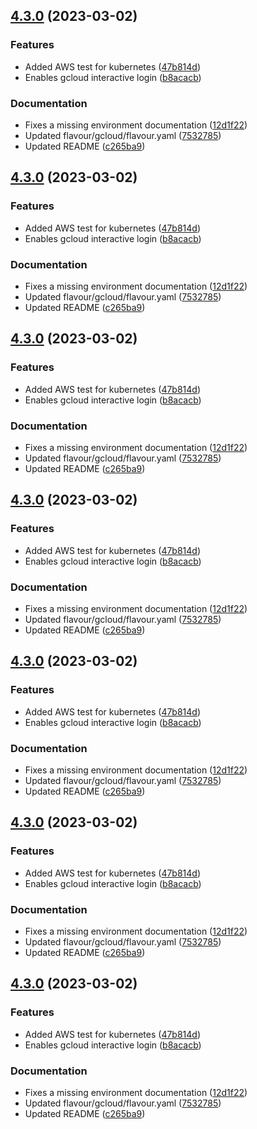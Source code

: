 ## [4.3.0](https://github.com/dodevops/cloudcontrol/compare/v4.2.0...v4.3.0) (2023-03-02)


### Features

* Added AWS test for kubernetes ([47b814d](https://github.com/dodevops/cloudcontrol/commit/47b814d039d20cc29603c71663bccf5a7338ffcc))
* Enables gcloud interactive login ([b8acacb](https://github.com/dodevops/cloudcontrol/commit/b8acacb2e8b5cca3077a3d0083f36fd67b314ec2))


### Documentation

* Fixes a missing environment documentation ([12d1f22](https://github.com/dodevops/cloudcontrol/commit/12d1f22809fd715104d6e67a2899b15d41fb5db5))
* Updated flavour/gcloud/flavour.yaml ([7532785](https://github.com/dodevops/cloudcontrol/commit/75327850278d892ff13b4daad8e08407329a3a35))
* Updated README ([c265ba9](https://github.com/dodevops/cloudcontrol/commit/c265ba96015235ea0a143224239755b7fcbc806e))



## [4.3.0](https://github.com/dodevops/cloudcontrol/compare/v4.2.0...v4.3.0) (2023-03-02)


### Features

* Added AWS test for kubernetes ([47b814d](https://github.com/dodevops/cloudcontrol/commit/47b814d039d20cc29603c71663bccf5a7338ffcc))
* Enables gcloud interactive login ([b8acacb](https://github.com/dodevops/cloudcontrol/commit/b8acacb2e8b5cca3077a3d0083f36fd67b314ec2))


### Documentation

* Fixes a missing environment documentation ([12d1f22](https://github.com/dodevops/cloudcontrol/commit/12d1f22809fd715104d6e67a2899b15d41fb5db5))
* Updated flavour/gcloud/flavour.yaml ([7532785](https://github.com/dodevops/cloudcontrol/commit/75327850278d892ff13b4daad8e08407329a3a35))
* Updated README ([c265ba9](https://github.com/dodevops/cloudcontrol/commit/c265ba96015235ea0a143224239755b7fcbc806e))



## [4.3.0](https://github.com/dodevops/cloudcontrol/compare/v4.2.0...v4.3.0) (2023-03-02)


### Features

* Added AWS test for kubernetes ([47b814d](https://github.com/dodevops/cloudcontrol/commit/47b814d039d20cc29603c71663bccf5a7338ffcc))
* Enables gcloud interactive login ([b8acacb](https://github.com/dodevops/cloudcontrol/commit/b8acacb2e8b5cca3077a3d0083f36fd67b314ec2))


### Documentation

* Fixes a missing environment documentation ([12d1f22](https://github.com/dodevops/cloudcontrol/commit/12d1f22809fd715104d6e67a2899b15d41fb5db5))
* Updated flavour/gcloud/flavour.yaml ([7532785](https://github.com/dodevops/cloudcontrol/commit/75327850278d892ff13b4daad8e08407329a3a35))
* Updated README ([c265ba9](https://github.com/dodevops/cloudcontrol/commit/c265ba96015235ea0a143224239755b7fcbc806e))



## [4.3.0](https://github.com/dodevops/cloudcontrol/compare/v4.2.0...v4.3.0) (2023-03-02)


### Features

* Added AWS test for kubernetes ([47b814d](https://github.com/dodevops/cloudcontrol/commit/47b814d039d20cc29603c71663bccf5a7338ffcc))
* Enables gcloud interactive login ([b8acacb](https://github.com/dodevops/cloudcontrol/commit/b8acacb2e8b5cca3077a3d0083f36fd67b314ec2))


### Documentation

* Fixes a missing environment documentation ([12d1f22](https://github.com/dodevops/cloudcontrol/commit/12d1f22809fd715104d6e67a2899b15d41fb5db5))
* Updated flavour/gcloud/flavour.yaml ([7532785](https://github.com/dodevops/cloudcontrol/commit/75327850278d892ff13b4daad8e08407329a3a35))
* Updated README ([c265ba9](https://github.com/dodevops/cloudcontrol/commit/c265ba96015235ea0a143224239755b7fcbc806e))



## [4.3.0](https://github.com/dodevops/cloudcontrol/compare/v4.2.0...v4.3.0) (2023-03-02)


### Features

* Added AWS test for kubernetes ([47b814d](https://github.com/dodevops/cloudcontrol/commit/47b814d039d20cc29603c71663bccf5a7338ffcc))
* Enables gcloud interactive login ([b8acacb](https://github.com/dodevops/cloudcontrol/commit/b8acacb2e8b5cca3077a3d0083f36fd67b314ec2))


### Documentation

* Fixes a missing environment documentation ([12d1f22](https://github.com/dodevops/cloudcontrol/commit/12d1f22809fd715104d6e67a2899b15d41fb5db5))
* Updated flavour/gcloud/flavour.yaml ([7532785](https://github.com/dodevops/cloudcontrol/commit/75327850278d892ff13b4daad8e08407329a3a35))
* Updated README ([c265ba9](https://github.com/dodevops/cloudcontrol/commit/c265ba96015235ea0a143224239755b7fcbc806e))



## [4.3.0](https://github.com/dodevops/cloudcontrol/compare/v4.2.0...v4.3.0) (2023-03-02)


### Features

* Added AWS test for kubernetes ([47b814d](https://github.com/dodevops/cloudcontrol/commit/47b814d039d20cc29603c71663bccf5a7338ffcc))
* Enables gcloud interactive login ([b8acacb](https://github.com/dodevops/cloudcontrol/commit/b8acacb2e8b5cca3077a3d0083f36fd67b314ec2))


### Documentation

* Fixes a missing environment documentation ([12d1f22](https://github.com/dodevops/cloudcontrol/commit/12d1f22809fd715104d6e67a2899b15d41fb5db5))
* Updated flavour/gcloud/flavour.yaml ([7532785](https://github.com/dodevops/cloudcontrol/commit/75327850278d892ff13b4daad8e08407329a3a35))
* Updated README ([c265ba9](https://github.com/dodevops/cloudcontrol/commit/c265ba96015235ea0a143224239755b7fcbc806e))



## [4.3.0](https://github.com/dodevops/cloudcontrol/compare/v4.2.0...v4.3.0) (2023-03-02)


### Features

* Added AWS test for kubernetes ([47b814d](https://github.com/dodevops/cloudcontrol/commit/47b814d039d20cc29603c71663bccf5a7338ffcc))
* Enables gcloud interactive login ([b8acacb](https://github.com/dodevops/cloudcontrol/commit/b8acacb2e8b5cca3077a3d0083f36fd67b314ec2))


### Documentation

* Fixes a missing environment documentation ([12d1f22](https://github.com/dodevops/cloudcontrol/commit/12d1f22809fd715104d6e67a2899b15d41fb5db5))
* Updated flavour/gcloud/flavour.yaml ([7532785](https://github.com/dodevops/cloudcontrol/commit/75327850278d892ff13b4daad8e08407329a3a35))
* Updated README ([c265ba9](https://github.com/dodevops/cloudcontrol/commit/c265ba96015235ea0a143224239755b7fcbc806e))
